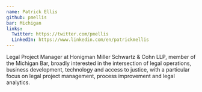 ```yaml
---
name: Patrick Ellis
github: pmellis
bar: Michigan
links:
  Twitter: https://twitter.com/pmellis
  LinkedIn: https://www.linkedin.com/en/patrickmellis
---
```


Legal Project Manager at Honigman Miller Schwartz & Cohn LLP, member of the Michigan Bar, broadly interested in the intersection of legal operations, business development, technology and access to justice, with a particular focus on legal project management, process improvement and legal analytics.